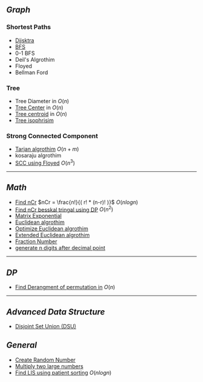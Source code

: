 
## _Graph_
### Shortest Paths
- [Dijsktra](dijkstra.cpp)
- [BFS](BFS.cpp)
- 0-1 BFS
- Deil's Algrothim
- Floyed
- Bellman Ford
### Tree
- Tree Diameter in $O(n)$
- [Tree Center](tree_center.cpp) in $O(n)$
- [Tree centroid](centroid.cpp) in $O(n)$
- [Tree isophrisim](isophrisim.cpp)
### Strong Connected Component
- [Tarjan algrothim](tarjan.cpp) $O(n+m)$
- kosaraju algrothim
- [SCC using Floyed](SCC_Floyed.cpp) $O(n^3)$
***
## _Math_
- [Find nCr](nCr.cpp) $nCr = \frac{n!}{( r! * (n-r)! )}$ $O(nlogn)$
- [Find nCr besskal tringal using DP](nCr_DP.cpp) $O(n^2)$
- [Matrix Exponential](Matrix_Exponential.cpp)
- [Euclidean algrothim](gcd.cpp)
- [Optimize Euclidean algrothim](binary_gcd.cpp)
- [Extended Euclidean algrothim](extended_euclidean.cpp)
- [Fraction Number](fraction.cpp)
- [generate n digits after decimal point](generate_n_digits_after_point.cpp)
***
## _DP_
- [Find Derangment of permutation in](derangement.cpp) $O(n)$
***
## _Advanced Data Structure_
- [Disjoint Set Union (DSU)](DSU.cpp)
## _General_
- [Create Random Number](random.cpp)
- [Multiply two large numbers](manual_multiply.cpp)
- [Find LIS using patient sorting](patient_sort.cpp) $O(nlogn)$
